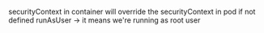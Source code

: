 securityContext in container will override the securityContext in pod
if not defined runAsUser -> it means we're running as root user
